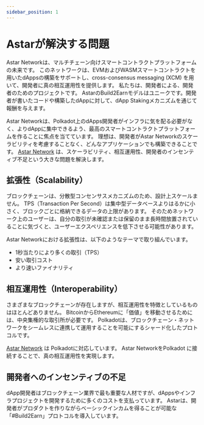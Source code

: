 ```yaml
---
sidebar_position: 1
---
```


# Astarが解決する問題

Astar Networkは、マルチチェーン向けスマートコントラクトプラットフォームの未来です。 このネットワークは、EVMおよびWASMスマートコントラクトを用いたdAppsの構築をサポートし、cross-consensus messaging (XCM) を用いて、開発者に真の相互運用性を提供します。 私たちは、開発者による、開発者のためのプロジェクトです。 AstarのBuild2Earnモデルはユニークです。開発者が書いたコードや構築したdAppに対して、dApp Stakingメカニズムを通じて報酬を与えます。

Astar Networkは、Polkadot上のdApps開発者がインフラに気を配る必要がなく、よりdAppに集中できるよう、最高のスマートコントラクトプラットフォームを作ることに焦点を当てています。 理想は、開発者がAstar Networkのスケーラビリティを考慮することなく、どんなアプリケーションでも構築できることです。 [Astar Network](https://astar.network/) は、スケーラビリティ、相互運用性、開発者のインセンティブ不足という大きな問題を解決します。

## 拡張性（Scalability）

ブロックチェーンは、分散型コンセンサスメカニズムのため、設計上スケールません。 TPS（Transaction Per Second）は集中型データベースよりはるかに小さく、ブロックごとに格納できるデータの上限があります。 そのためネットワーク上のユーザーは、自分の取引が未確認または保留のまま長時間放置されていることに気づくと、ユーザーエクスペリエンスを低下させる可能性があります。

Astar Networkにおける拡張性は、以下のようなテーマで取り組んでいます。

- 1秒当たりにより多くの取引（TPS）
- 安い取引コスト
- より速いファイナリティ

## 相互運用性（Interoperability）

さまざまなブロックチェーンが存在しますが、相互運用性を特徴としているものはほとんどありません。 BitcoinからEthereumに「価値」を移動させるためには、中央集権的な取引所が必要です。 Polkadotは、ブロックチェーン・ネットワークをシームレスに連携して運用することを可能にするシャード化したプロトコルです。

[Astar Network][] は Polkadotに対応しています。 Astar NetworkをPolkadot に接続することで、真の相互運用性を実現します。

## 開発者へのインセンティブの不足
 dApp開発者はブロックチェーン業界で最も重要な人材ですが、dAppsやインフラプロジェクトを開発するために多くのコストを支払っています。 Astarは、開発者がプロダクトを作りながらベーシックインカムを得ることが可能な「#Build2Earn」プロトコルを導入しています。

[Astar Network]: https://astar.network/